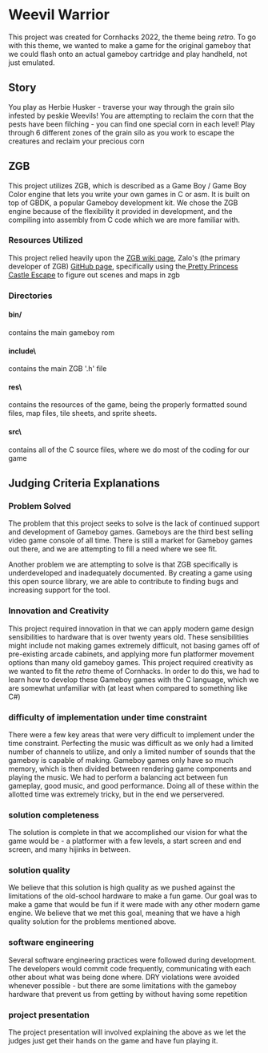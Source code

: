 # Weevil Warrior
This project was created for Cornhacks 2022, the theme being *retro*. To go with this theme, we wanted to make a game for the original gameboy that we could flash onto an actual gameboy cartridge and play handheld, not just emulated. 

## Story
You play as Herbie Husker - traverse your way through the grain silo infested by peskie Weevils! You are attempting to reclaim the corn that the pests have been filching - you can find one special corn in each level! Play through 6 different zones of the grain silo as you work to escape the creatures and reclaim your precious corn

## ZGB
This project utilizes ZGB, which is described as a Game Boy / Game Boy Color engine that lets you write your own games in C or asm. It is built on top of GBDK, a popular Gameboy development kit. We chose the ZGB engine because of the flexibility it provided in development, and the compiling into assembly from C code which we are more familiar with.

### Resources Utilized
This project relied heavily upon the [ZGB wiki page](https://github.com/Zal0/ZGB/wiki/Game-Boy-Color), Zalo's (the primary developer of ZGB) [GitHub page](https://github.com/Zal0), specifically using the[ Pretty Princess Castle Escape](https://github.com/Zal0/Pretty-Princess-Castle-Escape) to figure out scenes and maps in zgb

### Directories

#### bin/
contains the main gameboy rom

#### include\
contains the main ZGB '.h' file

#### res\
contains the resources of the game, being the properly formatted sound files, map files, tile sheets, and sprite sheets.

#### src\
contains all of the C source files, where we do most of the coding for our game

## Judging Criteria Explanations

### Problem Solved
The problem that this project seeks to solve is the lack of continued support and development of Gameboy games. Gameboys are the third best selling video game console of all time. There is still a market for Gameboy games out there, and we are attempting to fill a need where we see fit.

Another problem we are attempting to solve is that ZGB specifically is underdeveloped and inadequately documented. By creating a game using this open source library, we are able to contribute to finding bugs and increasing support for the tool. 

### Innovation and Creativity
This project required innovation in that we can apply modern game design sensibilities to hardware that is over twenty years old. These sensibilities might include not making games extremely difficult, not basing games off of pre-existing arcade cabinets, and applying more fun platformer movement options than many old gameboy games. This project required creativity as we wanted to fit the *retro* theme of Cornhacks. In order to do this, we had to learn how to develop these Gameboy games with the C language, which we are somewhat unfamiliar with (at least when compared to something like C#)

### difficulty of implementation under time constraint
There were a few key areas that were very difficult to implement under the time constraint. Perfecting the music was difficult as we only had a limited number of channels to utilize, and only a limited number of sounds that the gameboy is capable of making. Gameboy games only have so much memory, which is then divided between rendering game components and playing the music. We had to perform a balancing act between fun gameplay, good music, and good performance. Doing all of these within the allotted time was extremely tricky, but in the end we perservered. 

### solution completeness
The solution is complete in that we accomplished our vision for what the game would be - a platformer with a few levels, a start screen and end screen, and many hijinks in between. 

### solution quality
We believe that this solution is high quality as we pushed against the limitations of the old-school hardware to make a fun game. Our goal was to make a game that would be fun if it were made with any other modern game engine. We believe that we met this goal, meaning that we have a high quality solution for the problems mentioned above.

### software engineering
Several software engineering practices were followed during development. The developers would commit code frequently, communicating with each other about what was being done where. DRY violations were avoided whenever possible - but there are some limitations with the gameboy hardware that prevent us from getting by without having some repetition

### project presentation
The project presentation will involved explaining the above as we let the judges just get their hands on the game and have fun playing it.